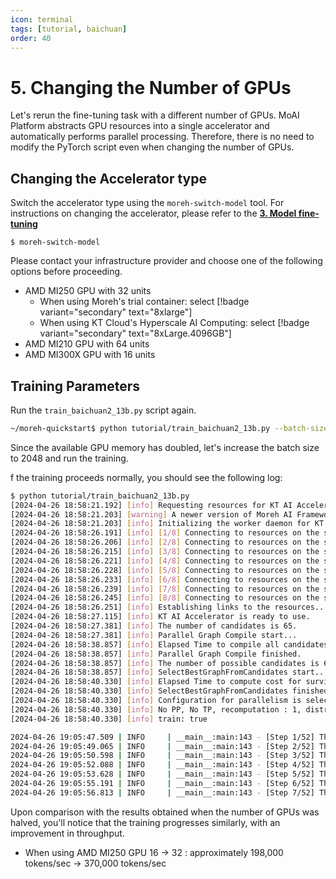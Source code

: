 ```yaml
---
icon: terminal
tags: [tutorial, baichuan]
order: 40
---
```


# 5. Changing the Number of GPUs

Let's rerun the fine-tuning task with a different number of GPUs. MoAI Platform abstracts GPU resources into a single accelerator and automatically performs parallel processing. Therefore, there is no need to modify the PyTorch script even when changing the number of GPUs.

## Changing the Accelerator type

Switch the accelerator type using the `moreh-switch-model` tool. For instructions on changing the accelerator, please refer to the [**3. Model fine-tuning**](3_finetuning.md)

```
$ moreh-switch-model
```

Please contact your infrastructure provider and choose one of the following options before proceeding.

- AMD MI250 GPU with 32 units
    - When using Moreh's trial container: select [!badge variant="secondary" text="8xlarge"]
    - When using KT Cloud's Hyperscale AI Computing: select [!badge variant="secondary" text="8xLarge.4096GB"] 
- AMD MI210 GPU with 64 units
- AMD MI300X GPU with 16 units

## Training Parameters

Run the `train_baichuan2_13b.py` script again.

```bash
~/moreh-quickstart$ python tutorial/train_baichuan2_13b.py --batch-size 512
```

Since the available GPU memory has doubled, let's increase the batch size to 2048 and run the training.

f the training proceeds normally, you should see the following log:



```bash
$ python tutorial/train_baichuan2_13b.py
[2024-04-26 18:58:21.192] [info] Requesting resources for KT AI Accelerator from the server...
[2024-04-26 18:58:21.203] [warning] A newer version of Moreh AI Framework is available. You can update the software to the latest version by running "update-moreh".
[2024-04-26 18:58:21.203] [info] Initializing the worker daemon for KT AI Accelerator
[2024-04-26 18:58:26.191] [info] [1/8] Connecting to resources on the server (192.168.110.32:24174)...
[2024-04-26 18:58:26.206] [info] [2/8] Connecting to resources on the server (192.168.110.33:24174)...
[2024-04-26 18:58:26.215] [info] [3/8] Connecting to resources on the server (192.168.110.35:24174)...
[2024-04-26 18:58:26.221] [info] [4/8] Connecting to resources on the server (192.168.110.67:24174)...
[2024-04-26 18:58:26.228] [info] [5/8] Connecting to resources on the server (192.168.110.73:24174)...
[2024-04-26 18:58:26.233] [info] [6/8] Connecting to resources on the server (192.168.110.75:24174)...
[2024-04-26 18:58:26.239] [info] [7/8] Connecting to resources on the server (192.168.110.97:24174)...
[2024-04-26 18:58:26.245] [info] [8/8] Connecting to resources on the server (192.168.110.98:24174)...
[2024-04-26 18:58:26.251] [info] Establishing links to the resources...
[2024-04-26 18:58:27.115] [info] KT AI Accelerator is ready to use.
[2024-04-26 18:58:27.381] [info] The number of candidates is 65.
[2024-04-26 18:58:27.381] [info] Parallel Graph Compile start...
[2024-04-26 18:58:38.857] [info] Elapsed Time to compile all candidates = 11476 [ms]
[2024-04-26 18:58:38.857] [info] Parallel Graph Compile finished.
[2024-04-26 18:58:38.857] [info] The number of possible candidates is 6.
[2024-04-26 18:58:38.857] [info] SelectBestGraphFromCandidates start...
[2024-04-26 18:58:40.330] [info] Elapsed Time to compute cost for survived candidates = 1472 [ms]
[2024-04-26 18:58:40.330] [info] SelectBestGraphFromCandidates finished.
[2024-04-26 18:58:40.330] [info] Configuration for parallelism is selected.
[2024-04-26 18:58:40.330] [info] No PP, No TP, recomputation : 1, distribute_param : true, distribute_low_prec_param : true
[2024-04-26 18:58:40.330] [info] train: true

2024-04-26 19:05:47.509 | INFO     | __main__:main:143 - [Step 1/52] Throughput : 1167.211504009616tokens/sec
2024-04-26 19:05:49.065 | INFO     | __main__:main:143 - [Step 2/52] Throughput : 358524.96263602894tokens/sec
2024-04-26 19:05:50.598 | INFO     | __main__:main:143 - [Step 3/52] Throughput : 380980.5659610025tokens/sec
2024-04-26 19:05:52.088 | INFO     | __main__:main:143 - [Step 4/52] Throughput : 382460.244826232tokens/sec
2024-04-26 19:05:53.628 | INFO     | __main__:main:143 - [Step 5/52] Throughput : 377403.73612910055tokens/sec
2024-04-26 19:05:55.191 | INFO     | __main__:main:143 - [Step 6/52] Throughput : 382224.183245965tokens/sec
2024-04-26 19:05:56.813 | INFO     | __main__:main:143 - [Step 7/52] Throughput : 380014.4669324378tokens/sec
```

Upon comparison with the results obtained when the number of GPUs was halved, you'll notice that the training progresses similarly, with an improvement in throughput.

- When using AMD MI250 GPU 16 → 32 : approximately 198,000 tokens/sec → 370,000 tokens/sec